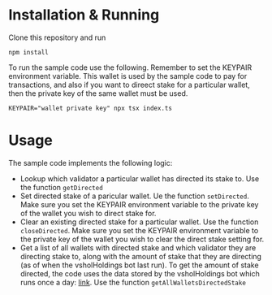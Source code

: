 # Installation & Running

Clone this repository and run

```
npm install
```

To run the sample code use the following. Remember to set the KEYPAIR environment variable. This wallet is used by the sample code to pay for transactions, and also if you want to direect stake for a particular wallet, then the private key of the same wallet must be used.

```
KEYPAIR="wallet private key" npx tsx index.ts
```

# Usage


The sample code implements the following logic:

- Lookup which validator a particular wallet has directed its stake to. Use the function ```getDirected```
- Set directed stake of a paricular wallet. Ue the function ```setDirected```. Make sure you set the KEYPAIR environment variable to the private key of the wallet you wish to direct stake for.
- Clear an existing directed stake for a particular wallet. Use the function ```closeDirected```. Make sure you set the KEYPAIR environment variable to the private key of the wallet you wish to clear the direct stake setting for.
- Get a list of all wallets with directed stake and which validator they are directing stake to, along with the amount of stake that they are directing (as of when the vsholHoldings bot last run). To get the amount of stake directed, the code uses the data stored by the vsholHoldings bot which runs once a day: [link](https://github.com/SolanaVault/holdings-data). Use the function ```getAllWalletsDirectedStake```


